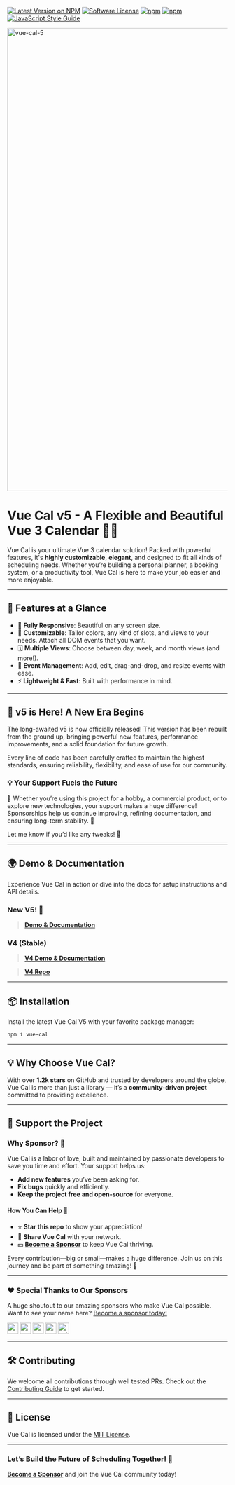 [![Latest Version on NPM](https://img.shields.io/npm/v/vue-cal.svg)](https://npmjs.com/package/vue-cal)
[![Software License](https://img.shields.io/badge/license-MIT-brightgreen.svg)](LICENSE.md)
[![npm](https://img.shields.io/npm/dt/vue-cal.svg)](https://www.npmjs.com/package/vue-cal)
[![npm](https://img.shields.io/npm/dw/vue-cal.svg)](https://www.npmjs.com/package/vue-cal)
[![JavaScript Style Guide](https://img.shields.io/badge/code_style-standard-brightgreen.svg)](https://standardjs.com)

<img width="1057" alt="vue-cal-5" src="https://github.com/user-attachments/assets/70502565-f03e-47bd-b217-9adf9ce9e561" />

# Vue Cal v5 - A Flexible and Beautiful Vue 3 Calendar 📅✨

Vue Cal is your ultimate Vue 3 calendar solution! Packed with powerful features, it's **highly customizable**, **elegant**, and designed to fit all kinds of scheduling needs. Whether you’re building a personal planner, a booking system, or a productivity tool, Vue Cal is here to make your job easier and more enjoyable.

---

## 🌟 Features at a Glance

- 🔄 **Fully Responsive**: Beautiful on any screen size.
- 🎨 **Customizable**: Tailor colors, any kind of slots, and views to your needs. Attach all DOM events that you want.
- 🗓️ **Multiple Views**: Choose between day, week, and month views (and more!).
- 📌 **Event Management**: Add, edit, drag-and-drop, and resize events with ease.
- ⚡️ **Lightweight & Fast**: Built with performance in mind.

___

## 🚀 v5 is Here! A New Era Begins

The long-awaited v5 is now officially released! This version has been rebuilt from the ground up, bringing powerful new features, performance improvements, and a solid foundation for future growth.

Every line of code has been carefully crafted to maintain the highest standards, ensuring reliability, flexibility, and ease of use for our community.

### 💡 Your Support Fuels the Future

🌟 Whether you’re using this project for a hobby, a commercial product, or to explore new technologies, your support makes a huge difference! Sponsorships help us continue improving, refining documentation, and ensuring long-term stability. 🚀

Let me know if you’d like any tweaks! 🎉

---

## 🌍 Demo & Documentation

Experience Vue Cal in action or dive into the docs for setup instructions and API details.

### New V5! 🚀
> [**Demo & Documentation**](https://antoniandre.github.io/vue-cal)

### V4 (Stable)

> [**V4 Demo & Documentation**](https://antoniandre.github.io/vue-cal)

> [**V4 Repo**](https://antoniandre.github.io/vue-cal-v4)

---

## 📦 Installation

Install the latest Vue Cal V5 with your favorite package manager:

```bash
npm i vue-cal
```

---

## 💡 Why Choose Vue Cal?

With over **1.2k stars** on GitHub and trusted by developers around the globe, Vue Cal is more than just a library — it’s a **community-driven project** committed to providing excellence.

---

## 🤝 Support the Project

### **Why Sponsor?** 💛

Vue Cal is a labor of love, built and maintained by passionate developers to save you time and effort. Your support helps us:

- **Add new features** you’ve been asking for.
- **Fix bugs** quickly and efficiently.
- **Keep the project free and open-source** for everyone.

#### **How You Can Help** 🙌

- ⭐ **Star this repo** to show your appreciation!
- 💬 **Share Vue Cal** with your network.
- 💵 **[Become a Sponsor](https://github.com/sponsors/antoniandre)** to keep Vue Cal thriving.

Every contribution—big or small—makes a huge difference. Join us on this journey and be part of something amazing! 💖

---

### ❤️ Special Thanks to Our Sponsors

A huge shoutout to our amazing sponsors who make Vue Cal possible. Want to see your name here? [Become a sponsor today!](https://github.com/sponsors/antoniandre)

<a href="https://github.com/nmauersberg"><img src="https://avatars.githubusercontent.com/nmauersberg?s=25" alt="nmauersberg" width="25"></a>
<a href="https://github.com/audabas"><img src="https://avatars.githubusercontent.com/audabas?s=25" alt="audabas" width="25"></a>
<a href="https://github.com/crbast"><img src="https://avatars.githubusercontent.com/crbast?s=25" alt="crbast" width="25"></a>
<a href="https://github.com/codecov"><img src="https://avatars.githubusercontent.com/codecov?s=25" alt="codecov" width="25"></a>
<a href="https://github.com/zeidanbm"><img src="https://avatars.githubusercontent.com/zeidanbm?s=25" alt="zeidanbm" width="25"></a>

---

## 🛠️ Contributing

We welcome all contributions through well tested PRs. Check out the [Contributing Guide](CONTRIBUTING.md) to get started.

---

## 📄 License

Vue Cal is licensed under the [MIT License](LICENSE).

---

### Let’s Build the Future of Scheduling Together! 🚀
**[Become a Sponsor](https://github.com/sponsors/antoniandre)** and join the Vue Cal community today!

